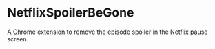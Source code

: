 # NetflixSpoilerBeGone

A Chrome extension to remove the episode spoiler in the Netflix pause screen.
